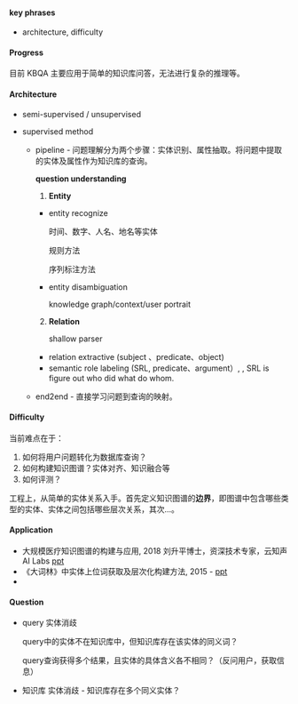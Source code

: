 #### key phrases

- architecture, difficulty

#### Progress

目前 KBQA 主要应用于简单的知识库问答，无法进行复杂的推理等。

#### Architecture

+ semi-supervised / unsupervised

+ supervised method

  + pipeline - 问题理解分为两个步骤：实体识别、属性抽取。将问题中提取的实体及属性作为知识库的查询。

    **question understanding**

    1. **Entity**

    - entity recognize

      时间、数字、人名、地名等实体

      规则方法

      序列标注方法

    - entity disambiguation

      knowledge graph/context/user portrait

    2. **Relation**

       shallow parser

    - relation extractive (subject 、predicate、object)
    - semantic role labeling (SRL, predicate、argument）, , SRL is figure out who did what do whom. 

  + end2end - 直接学习问题到查询的映射。


#### Difficulty

当前难点在于：

1. 如何将用户问题转化为数据库查询？
2. 如何构建知识图谱？实体对齐、知识融合等
3. 如何评测？

工程上，从简单的实体关系入手。首先定义知识图谱的**边界**，即图谱中包含哪些类型的实体、实体之间包括哪些层次关系，其次...。

#### Application

+ 大规模医疗知识图谱的构建与应用, 2018 刘升平博士，资深技术专家，云知声 AI Labs [ppt](http://www.ccks2018.cn/)
+ 《大词林》中实体上位词获取及层次化构建方法, 2015 - [ppt](http://qngw2014.bj.bcebos.com/upload/kg3/KG%202015%20-%E3%80%8A%E5%A4%A7%E8%AF%8D%E6%9E%97%E3%80%8B%E4%B8%AD%E5%AE%9E%E4%BD%93%E4%B8%8A%E4%BD%8D%E8%AF%8D%E8%8E%B7%E5%8F%96%E5%8F%8A%E5%B1%82%E6%AC%A1%E5%8C%96%E6%9E%84%E5%BB%BA%E6%96%B9%E6%B3%95.pdf) 
+ 

#### Question

+ query 实体消歧

  query中的实体不在知识库中，但知识库存在该实体的同义词？

  query查询获得多个结果，且实体的具体含义各不相同？（反问用户，获取信息）

+ 知识库 实体消歧 - 知识库存在多个同义实体？





